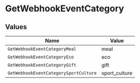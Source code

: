 # GetWebhookEventCategory


## Values

| Name                                  | Value                                 |
| ------------------------------------- | ------------------------------------- |
| `GetWebhookEventCategoryMeal`         | meal                                  |
| `GetWebhookEventCategoryEco`          | eco                                   |
| `GetWebhookEventCategoryGift`         | gift                                  |
| `GetWebhookEventCategorySportCulture` | sport_culture                         |